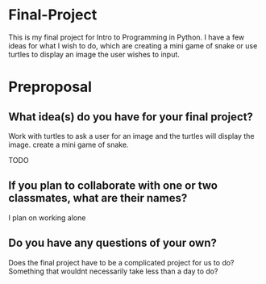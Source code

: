 # Final-Project
This is my final project for Intro to Programming in Python. I have a few ideas for what I wish to do, which are creating a mini game of snake or use turtles to display an image the user wishes to input.
# Preproposal

## What idea(s) do you have for your final project?
Work with turtles to ask a user for an image and the turtles will display the image.
create a mini game of snake.

TODO

## If you plan to collaborate with one or two classmates, what are their names?

I plan on working alone

## Do you have any questions of your own?

Does the final project have to be a complicated project for us to do? Something that wouldnt necessarily take less than a day to do?
